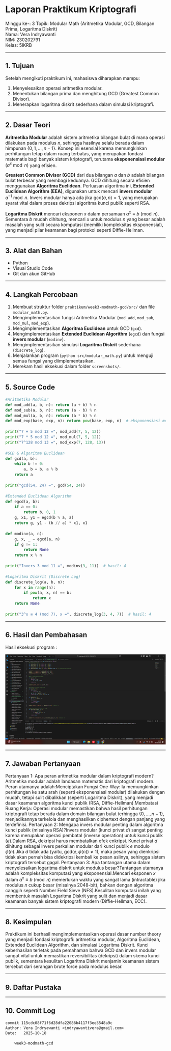 # Laporan Praktikum Kriptografi
Minggu ke-: 3 
Topik: Modular Math (Aritmetika Modular, GCD, Bilangan Prima, Logaritma Diskrit)  
Nama: Vera Indryawanti  
NIM: 230202791  
Kelas: 5IKRB  

---

## 1. Tujuan
Setelah mengikuti praktikum ini, mahasiswa diharapkan mampu:  
1. Menyelesaikan operasi aritmetika modular.  
2. Menentukan bilangan prima dan menghitung GCD (Greatest Common Divisor).  
3. Menerapkan logaritma diskrit sederhana dalam simulasi kriptografi.  

---

## 2. Dasar Teori
**Aritmetika Modular** adalah sistem aritmetika bilangan bulat di mana operasi dilakukan pada modulus $n$, sehingga hasilnya selalu berada dalam himpunan $\{0, 1, \dots, n-1\}$. Konsep ini esensial karena memungkinkan perhitungan tetap dalam ruang terbatas, yang merupakan fondasi matematis bagi banyak sistem kriptografi, terutama **eksponensiasi modular** $\left(a^x \bmod n\right)$ yang efisien.

**Greatest Common Divisor (GCD)** dari dua bilangan $a$ dan $b$ adalah bilangan bulat terbesar yang membagi keduanya. GCD dihitung secara efisien menggunakan **Algoritma Euclidean**. Perluasan algoritma ini, **Extended Euclidean Algorithm (EEA)**, digunakan untuk mencari **invers modular** $a^{-1} \bmod n$. Invers modular hanya ada jika $\text{gcd}(a, n) = 1$, yang merupakan syarat vital dalam proses dekripsi algoritma kunci publik seperti RSA.

**Logaritma Diskrit** mencari eksponen $x$ dalam persamaan $a^x \equiv b \pmod n$. Sementara $b$ mudah dihitung, mencari $x$ untuk modulus $n$ yang besar adalah masalah yang sulit secara komputasi (memiliki kompleksitas eksponensial), yang menjadi pilar keamanan bagi protokol seperti Diffie-Hellman.

---

## 3. Alat dan Bahan
- Python  
- Visual Studio Code  
- Git dan akun GitHub   

---

## 4. Langkah Percobaan
1.  Membuat struktur folder `praktikum/week3-modmath-gcd/src/` dan file `modular_math.py`.
2.  Mengimplementasikan fungsi Aritmetika Modular (`mod_add`, `mod_sub`, `mod_mul`, `mod_exp`).
3.  Mengimplementasikan **Algoritma Euclidean** untuk GCD (`gcd`).
4.  Mengimplementasikan **Extended Euclidean Algorithm** (`egcd`) dan fungsi **invers modular** (`modinv`).
5.  Mengimplementasikan simulasi **Logaritma Diskrit** sederhana (`discrete_log`).
6.  Menjalankan program (`python src/modular_math.py`) untuk menguji semua fungsi yang diimplementasikan.
7.  Merekam hasil eksekusi dalam folder `screenshots/`.

---

## 5. Source Code
```python
#Aritmetika Modular
def mod_add(a, b, n): return (a + b) % n
def mod_sub(a, b, n): return (a - b) % n
def mod_mul(a, b, n): return (a * b) % n
def mod_exp(base, exp, n): return pow(base, exp, n)  # eksponensiasi modular

print("7 + 5 mod 12 =", mod_add(7, 5, 12))
print("7 * 5 mod 12 =", mod_mul(7, 5, 12))
print("7^128 mod 13 =", mod_exp(7, 128, 13))

#GCD & Algoritma Euclidean
def gcd(a, b):
    while b != 0:
        a, b = b, a % b
    return a

print("gcd(54, 24) =", gcd(54, 24))

#Extended Euclidean Algorithm
def egcd(a, b):
    if a == 0:
        return b, 0, 1
    g, x1, y1 = egcd(b % a, a)
    return g, y1 - (b // a) * x1, x1

def modinv(a, n):
    g, x, _ = egcd(a, n)
    if g != 1:
        return None
    return x % n

print("Invers 3 mod 11 =", modinv(3, 11))  # hasil: 4

#Logaritma Diskrit (Discrete Log)
def discrete_log(a, b, n):
    for x in range(n):
        if pow(a, x, n) == b:
            return x
    return None

print("3^x ≡ 4 (mod 7), x =", discrete_log(3, 4, 7))  # hasil: 4
```
---

## 6. Hasil dan Pembahasan
Hasil eksekusi program :

![Hasil Eksekusi](/praktikum/week3-modmath-gcd/screenshot/hasil.png)


---

## 7. Jawaban Pertanyaan
Pertanyaan 1: Apa peran aritmetika modular dalam kriptografi modern?Aritmetika modular adalah landasan matematis dari kriptografi modern. Peran utamanya adalah:Menciptakan Fungsi One-Way: Ia memungkinkan perhitungan ke satu arah (seperti eksponensiasi modular) dilakukan dengan mudah, tetapi sulit dibalikkan (seperti Logaritma Diskrit), yang menjadi dasar keamanan algoritma kunci publik (RSA, Diffie-Hellman).Membatasi Ruang Kerja: Operasi modular memastikan bahwa hasil perhitungan kriptografi tetap berada dalam domain bilangan bulat terhingga $\{0, \dots, n-1\}$, menjadikannya terkelola dan menghasilkan ciphertext dengan panjang yang terdefinisi.
Pertanyaan 2: Mengapa invers modular penting dalam algoritma kunci publik (misalnya RSA)?Invers modular (kunci privat $d$) sangat penting karena merupakan operasi pembatal (inverse operation) untuk kunci publik ($e$).Dalam RSA, dekripsi harus membatalkan efek enkripsi. Kunci privat $d$ dihitung sebagai invers perkalian modular dari kunci publik $e$ modulo $\phi(n)$.Jika $d$ tidak ada (yaitu, $\text{gcd}(e, \phi(n)) \neq 1$), maka pesan yang dienkripsi tidak akan pernah bisa didekripsi kembali ke pesan aslinya, sehingga sistem kriptografi tersebut gagal.
Pertanyaan 3: Apa tantangan utama dalam menyelesaikan logaritma diskrit untuk modulus besar?Tantangan utamanya adalah kompleksitas komputasi yang eksponensial.Mencari eksponen $x$ dalam $a^x \equiv b \pmod n$ memerlukan waktu yang sangat lama (intractable) jika modulus $n$ cukup besar (misalnya 2048-bit), bahkan dengan algoritma canggih seperti Number Field Sieve (NFS).Kesulitan komputasi inilah yang membentuk masalah Logaritma Diskrit yang sulit dan menjadi dasar keamanan banyak sistem kriptografi modern (Diffie-Hellman, ECC).

---

## 8. Kesimpulan
Praktikum ini berhasil mengimplementasikan operasi dasar number theory yang menjadi fondasi kriptografi: aritmetika modular, Algoritma Euclidean, Extended Euclidean Algorithm, dan simulasi Logaritma Diskrit. Kunci keberhasilan terletak pada pemahaman bahwa GCD dan invers modular sangat vital untuk memastikan reversibilitas (dekripsi) dalam skema kunci publik, sementara kesulitan Logaritma Diskrit menjamin keamanan sistem tersebut dari serangan brute force pada modulus besar.

---

## 9. Daftar Pustaka

---

## 10. Commit Log
```
commit 115cdc08f71f6d28dfa22086b4117f3ee3548a9c
Author: Vera Indryawanti <indryawantivera@gmail.com>
Date:   2025-10-18

    week3-modmath-gcd
```
